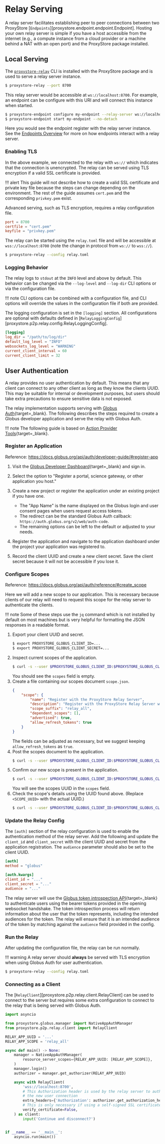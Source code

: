 # Relay Serving

A relay server facilitates establishing peer to peer connections between
two ProxyStore [`Endpoints`][proxystore.endpoint.endpoint.Endpoint].
Hosting your own relay server is simple if you have a host accessible from the
internet (e.g., a compute instance from a cloud provider or a machine behind a
NAT with an open port) and the ProxyStore package installed.

## Local Serving

The [`proxystore-relay`](../api/cli.md#proxystore-relay) CLI is installed with
the ProxyStore package and is used to serve a relay server instance.

```bash
$ proxystore-relay --port 8700
```

This relay server would be accessible at `ws://localhost:8700`. For example,
an endpoint can be configure with this URI and will connect this instance
when started.

```bash
$ proxystore-endpoint configure my-endpoint --relay-server ws://localhost:8700`
$ proxystore-endpoint start my-endpoint --no-detach
```

Here you would see the endpoint register with the relay server instance. See
the [Endpoints Overview](endpoints.md) for more on how endpoints interact
with a relay server.

### Enabling TLS

In the above example, we connected to the relay with `ws://` which indicates
that the connection is unencrypted. The relay can be served using TLS
encryption if a valid SSL certificate is provided.

!!! alert
    This guide will not describe how to create a valid SSL certificate and
    private key file because the steps can change depending on the
    environment. The rest of the guide assumes `cert.pem` and the
    corresponding `privkey.pem` exist.

Advanced serving, such as TLS encryption, requires a relay configuration file.

```toml title="relay.toml"
port = 8700
certfile = "cert.pem"
keyfile = "privkey.pem"
```

The relay can be started using the `relay.toml` file and will be accessible
at `wss://localhost:8700` (note the change in protocol from `ws://` to
`wss://`).

```bash
$ proxystore-relay --config relay.toml
```

### Logging Behavior

The relay logs to `stdout` at the `INFO` level and above by default. This
behavior can be changed via the `--log-level` and `--log-dir` CLI
options or via the configuration file.

!!! note
    CLI options can be combined with a configuration file, and CLI options
    will override the values in the configuration file if both are provided.

The logging configuration is set in the `[logging]` section. All
configurations are optional with defaults defined in
[`RelayLoggingConfig`][proxystore.p2p.relay.config.RelayLoggingConfig].

```toml title="relay.toml"
[logging]
log_dir = "/path/to/log/dir"
default_log_level = "INFO"
websockets_log_level = "WARNING"
current_client_interval = 60
current_client_limit = 32
```

## User Authentication

A relay provides no user authentication by default. This means that any client
can connect to any other client as long as they know the clients UUID. This
may be suitable for internal or development purposes, but users should take
extra precautions to ensure sensitive data is not exposed.

The relay implementation supports serving with
[Globus Auth](https://www.globus.org/globus-auth-service){target=_blank}.
The following describes the steps required to create a Globus developer
application and serve the relay with Globus Auth.

!!! note
    The following guide is based on
    [Action Provider Tools](https://action-provider-tools.readthedocs.io/en/latest/setting_up_auth.html){target=_blank}.

### Register an Application

Reference: https://docs.globus.org/api/auth/developer-guide/#register-app

1. Visit the
   [Globus Developer Dashboard](https://app.globus.org/settings/developers/){target=_blank}
   and sign in.
2. Select the option to "Register a portal, science gateway, or other
   application you host."
3. Create a new project or register the application under an existing project
   if you have one.

    * The "App Name" is the name displayed on the Globus login and user
      consent pages when users request access tokens.
    * The redirect can be the standard Globus Auth callback:
      `https://auth.globus.org/v2/web/auth-code`.
    * The remaining options can be left to the default or adjusted to your
      needs.

4. Register the application and navigate to the application dashboard under the
   project your application was registered to.
5. Record the client UUID and create a new client secret. Save the client
   secret because it will not be accessible if you lose it.

### Configure Scopes

Reference: https://docs.globus.org/api/auth/reference/#create_scope

Here we will add a new scope to our application. This is necessary because
clients of our relay will need to request this scope for the relay server
to authenticate the clients.

!!! note
    Some of these steps use the `jq` command which is not installed by default
    on most machines but is very helpful for formatting the JSON responses
    in a readable format.

1. Export your client UUID and secret.
   ```bash
   $ export PROXYSTORE_GLOBUS_CLIENT_ID=...
   $ export PROXYSTORE_GLOBUS_CLIENT_SECRET=...
   ```
2. Inspect current scopes of the application.
   ```bash
   $ curl -s --user $PROXYSTORE_GLOBUS_CLIENT_ID:$PROXYSTORE_GLOBUS_CLIENT_SECRET https://auth.globus.org/v2/api/clients/$PROXYSTORE_GLOBUS_CLIENT_ID | jq
   ```
   You should see the `scopes` field is empty.
3. Create a file containing our scopes document `scope.json`.
   ```json
   {
       "scope": {
           "name": "Register with the ProxyStore Relay Server",
           "description": "Register with the ProxyStore Relay Server which enables peer connection with other ProxyStore Endpoints owned by you.",
           "scope_suffix": "relay_all",
           "dependent_scopes": [],
           "advertised": true,
           "allow_refresh_tokens": true
       }
   }
   ```
   The fields can be adjusted as necessary, but we suggest keeping
   `allow_refresh_tokens` as `true`.
4. Post the scopes document to the application.
   ```bash
   $ curl -s --user $PROXYSTORE_GLOBUS_CLIENT_ID:$PROXYSTORE_GLOBUS_CLIENT_SECRET -H 'Content-Type: application/json' -XPOST https://auth.globus.org/v2/api/clients/$PROXYSTORE_GLOBUS_CLIENT_ID/scopes -d @scope.json | jq
   ```
5. Confirm our new scope is present in the application.
   ```bash
   $ curl -s --user $PROXYSTORE_GLOBUS_CLIENT_ID:$PROXYSTORE_GLOBUS_CLIENT_SECRET https://auth.globus.org/v2/api/clients/$PROXYSTORE_GLOBUS_CLIENT_ID | jq
   ```
   You will see the scopes UUID in the `scopes` field.
6. Check the scope's details using the UUID found above. (Replace
   `<SCOPE_UUID>` with the actual UUID.)
   ```bash
   $ curl -s --user $PROXYSTORE_GLOBUS_CLIENT_ID:$PROXYSTORE_GLOBUS_CLIENT_SECRET https://auth.globus.org/v2/api/scopes/<SCOPE_UUID> | jq
   ```

### Update the Relay Config

The `[auth]` section of the relay configuration is used to enable
the authentication method of the relay server. Add the following and update
the `client_id` and `client_secret` with the client UUID and secret from the
application registration. The `audience` parameter should also be set to the
client UUID.

```toml title="relay.toml"
[auth]
method = "globus"

[auth.kwargs]
client_id = "..."
client_secret = "..."
audience = "..."
```

The relay server will use the
[Globus token introspection API](https://docs.globus.org/api/auth/reference/#token-introspect){target=_blank}
to authenticate users using the bearer tokens provided in the opening
websocket handshake. The token introspection process will return information
about the user that the token represents, including the intended audiences for
the token. The relay will ensure that it is an intended audience of the token
by matching against the `audience` field provided in the config.

### Run the Relay

After updating the configuration file, the relay can be run normally.

!!! warning
    A relay server should **always** be served with TLS encryption when
    using Globus Auth for user authentication.

```bash
$ proxystore-relay --config relay.toml
```

### Connecting as a Client

The [`RelayClient`][proxystore.p2p.relay.client.RelayClient] can be used to
connect to the server but requires some extra configuration to connect to
the relay that is being served with Globus Auth.

```python
import asyncio

from proxystore.globus.manager import NativeAppAuthManager
from proxystore.p2p.relay.client import RelayClient

RELAY_APP_UUID = '...'
RELAY_APP_SCOPE = 'relay_all'

async def main() -> None:
    manager = NativeAppAuthManager(
        resource_server_scopes={RELAY_APP_UUID: [RELAY_APP_SCOPE]},
    )
    manager.login()
    authorizer = manager.get_authorizer(RELAY_APP_UUID)

    async with RelayClient(
        'wss://localhost:8700',
        # This Authorization header is used by the relay server to authenticate
        # the new user connection
        extra_headers={'Authorization': authorizer.get_authorization_header()},
        # This is only necessary if using a self-signed SSL certificate.
        verify_certificate=False,
    ) as client:
        input('Continue and disconnect?')


if __name__ == '__main__':
    asyncio.run(main())
```
